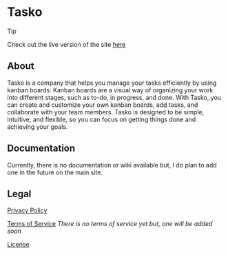 # Tasko

> [!TIP]
> Check out the live version of the site [here](https://tasko-omega.vercel.app/)

## About

Tasko is a company that helps you manage your tasks efficiently by using kanban boards. Kanban boards are a visual way of organizing your work into different stages, such as to-do, in progress, and done. With Tasko, you can create and customize your own kanban boards, add tasks, and collaborate with your team members. Tasko is designed to be simple, intuitive, and flexible, so you can focus on getting things done and achieving your goals.

## Documentation

Currently, there is no documentation or wiki available but, I do plan to add one in the future on the main site.

## Legal

[Privacy Policy](https://tasko-omega.vercel.app/privacy-policy)

[Terms of Service](https://tasko-omega.vercel.app/terms-of-service) *There is no terms of service yet but, one will be added soon*

[License](https://github.com/ahmadk953/tasko/blob/main/LICENCE)
